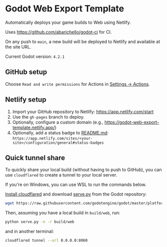 # Godot Web Export Template

Automatically deploys your game builds to Web using Netlify.

Uses <https://github.com/abarichello/godot-ci> for CI.

On any push to `main`, a new build will be deployed to Netlify and available at the site URL.

Current Godot version: `4.2.1`

## GitHub setup

Choose `Read and write permissions` for Actions in [Settings → Actions](../../settings/actions).

## Netlify setup

1. Import your GitHub repository to Netlify: <https://app.netlify.com/start>
2. Use the `gh-pages` branch to deploy.
3. Optionally, configure a custom domain (e.g., <https://godot-web-export-template.netlify.app/>)
4. Optionally, add a status badge to [README.md](README.md): `https://app.netlify.com/sites/<your-site>/configuration/general#status-badges`

## Quick tunnel share

To quickly share your local build (without having to push to GitHub), you can use `cloudflared` to create a tunnel to your local server.

If you're on Windows, you can use WSL to run the commands below.

[Install cloudflared](https://developers.cloudflare.com/cloudflare-one/connections/connect-networks/downloads/)
and download [serve.py](https://raw.githubusercontent.com/godotengine/godot/master/platform/web/serve.py) from the Godot repository:

```bash
wget https://raw.githubusercontent.com/godotengine/godot/master/platform/web/serve.py
```

Then, assuming you have a local build in `build/web`, run:

```bash
python serve.py -n -r build/web
```

and in another terminal:

```bash
cloudflared tunnel --url 0.0.0.0:8060
```
